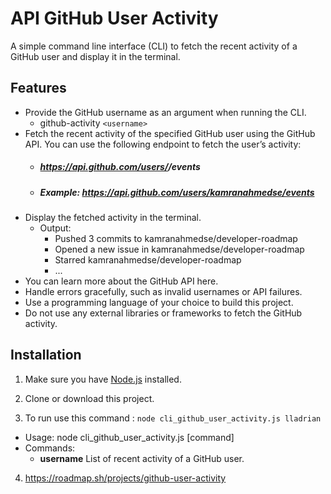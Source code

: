 # API GitHub User Activity

A simple command line interface (CLI) to fetch the recent activity of a GitHub user and display it in the terminal.

## Features

- Provide the GitHub username as an argument when running the CLI.
    - github-activity `<username>`
- Fetch the recent activity of the specified GitHub user using the GitHub API. You can use the following endpoint to fetch the user’s activity:
    - ##### https://api.github.com/users/<username>/events
    - ##### Example: https://api.github.com/users/kamranahmedse/events
- Display the fetched activity in the terminal.
    - Output:
        - Pushed 3 commits to kamranahmedse/developer-roadmap
        - Opened a new issue in kamranahmedse/developer-roadmap
        - Starred kamranahmedse/developer-roadmap
        - ...
- You can learn more about the GitHub API here.
- Handle errors gracefully, such as invalid usernames or API failures.
- Use a programming language of your choice to build this project.
- Do not use any external libraries or frameworks to fetch the GitHub activity.


## Installation

1. Make sure you have [Node.js](https://nodejs.org) installed.

2. Clone or download this project.

3. To run use this command : `node cli_github_user_activity.js lladrian`
  - Usage: node cli_github_user_activity.js [command]
  - Commands:
     - **username**  List of recent activity of a GitHub user.


4. https://roadmap.sh/projects/github-user-activity
